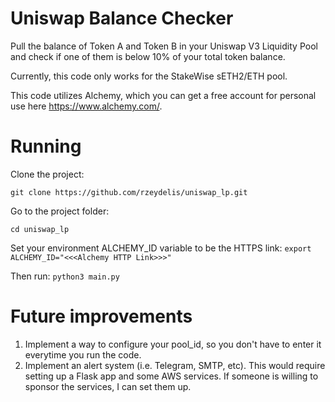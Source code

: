 # Uniswap Balance Checker

Pull the balance of Token A and Token B in your Uniswap V3 Liquidity Pool and check if one of them is below 10% of your total token balance.

Currently, this code only works for the StakeWise sETH2/ETH pool.

This code utilizes Alchemy, which you can get a free account for personal use here https://www.alchemy.com/.

# Running

Clone the project:

`git clone https://github.com/rzeydelis/uniswap_lp.git`

Go to the project folder:

`cd uniswap_lp`

Set your environment ALCHEMY_ID variable to be the HTTPS link:
`export ALCHEMY_ID="<<<Alchemy HTTP Link>>>"`

Then run:
`python3 main.py`

# Future improvements
1. Implement a way to configure your pool_id, so you don't have to enter it everytime you run the code.
2. Implement an alert system (i.e. Telegram, SMTP, etc). This would require setting up a Flask app and some AWS services. If someone is willing to sponsor the services, I can set them up.
